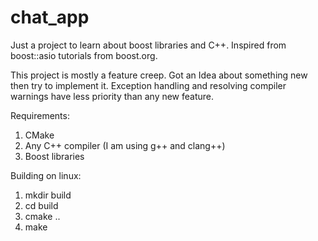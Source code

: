 # chat_app

Just a project to learn about boost libraries and C++.
Inspired from boost::asio tutorials from boost.org.

This project is mostly a feature creep. Got an Idea about something new then try to implement it.
Exception handling and resolving compiler warnings have less priority than any new feature.

Requirements:
1. CMake
2. Any C++ compiler (I am using g++ and clang++)
3. Boost libraries

Building on linux:
1. mkdir build
2. cd build
3. cmake ..
4. make
